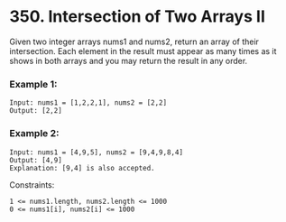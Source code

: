 # 350. Intersection of Two Arrays II

Given two integer arrays nums1 and nums2, return an array of their intersection. Each element in the result must appear as many times as it shows in both arrays and you may return the result in any order.

 

### Example 1:
```
Input: nums1 = [1,2,2,1], nums2 = [2,2]
Output: [2,2]
```

### Example 2:
```
Input: nums1 = [4,9,5], nums2 = [9,4,9,8,4]
Output: [4,9]
Explanation: [9,4] is also accepted.
 ```

Constraints:
```
1 <= nums1.length, nums2.length <= 1000
0 <= nums1[i], nums2[i] <= 1000
```
